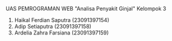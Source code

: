 UAS PEMROGRAMAN WEB
"Analisa Penyakit Ginjal"
Kelompok 3
1. Haikal Ferdian Saputra (23091397154)
2. Adip Setiaputra (23091397158)
3. Ardelia Zahra Farsiana (23091397159)
